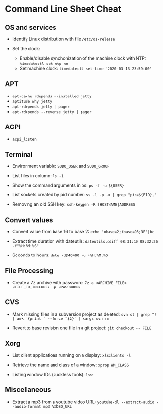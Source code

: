 # Command Line Sheet Cheat

## OS and services

* Identify Linux distribution with file `/etc/os-release`

* Set the clock:
    * Enable/disable synchonization of the machine clock with NTP: `timedatectl set-ntp no`
    * Set machine clock: `timedatectl set-time '2020-03-13 23:59:00'`

## APT

* `apt-cache rdepends --installed jetty`
* `aptitude why jetty`
* `apt-rdepends jetty | pager`
* `apt-rdepends --reverse jetty | pager`

## ACPI

* `acpi_listen`

## Terminal

* Environment variable: `SUDO_USER` and `SUDO_GROUP`

* List files in column: `ls -1`

* Show the command arguments in ps: `ps -f -u ${USER}`

* List sockets created by pid number: `ss -l -p -n | grep "pid=${PID},"`

* Removing an old SSH key: `ssh-keygen -R [HOSTNAME|ADDRESS]`

## Convert values

* Convert value from base 16 to base 2: `echo 'obase=2;ibase=16;3F'|bc`

* Extract time duration with dateutils: `dateutils.ddiff 08:31:10 08:32:26 -f"%H:%M:%S"`

* Seconds to hours: `date -d@48480 -u +%H:%M:%S`

## File Processing

* Create a 7z archive with password: `7z a <ARCHIVE_FILE> <FILE_TO_INCLUDE> -p <PASSWORD>`

## CVS

* Mark missing files in a subversion project as deleted: `svn st | grep ^! | awk '{print " --force "$2}' | xargs svn rm`

* Revert to base revision one file in a git project: `git checkout -- FILE`

## Xorg

* List client applications running on a display: `xlsclients -l`

* Retrieve the name and class of a window: `xprop WM_CLASS`

* Listing window IDs (suckless tools): `lsw`

## Miscellaneous

* Extract a mp3 from a youtube video URL: `youtube-dl --extract-audio --audio-format mp3 VIDEO_URL`

